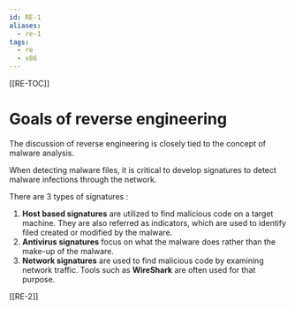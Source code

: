 ```yaml
---
id: RE-1
aliases:
  - re-1
tags:
  - re
  - x86
---
```


[[RE-TOC]]

# Goals of reverse engineering

The discussion of reverse engineering is closely tied to the concept of malware analysis.

When detecting malware files, it is critical to develop signatures to detect malware infections through the network.

There are 3 types of signatures :

1. **Host based signatures** are utilized to find malicious code on a target machine. They are also referred as indicators, which are used to identify filed created or modified by the malware.
2. **Antivirus signatures** focus on what the malware does rather than the make-up of the malware.
3. **Network signatures** are used to find malicious code by examining network traffic. Tools such as **WireShark** are often used for that purpose.

[[RE-2]]
